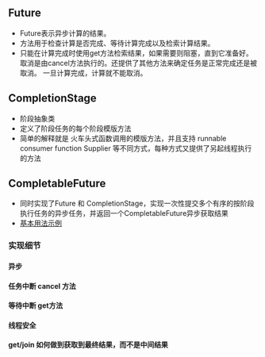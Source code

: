 ## Future
* Future表示异步计算的结果。
* 方法用于检查计算是否完成、等待计算完成以及检索计算结果。
* 只能在计算完成时使用get方法检索结果，如果需要则阻塞，直到它准备好。
取消是由cancel方法执行的。还提供了其他方法来确定任务是正常完成还是被取消。 一旦计算完成，计算就不能取消。

## CompletionStage
* 阶段抽象类
* 定义了阶段任务的每个阶段模版方法
* 简单的解释就是  火车头式函数调用的模版方法，并且支持 runnable consumer function Supplier 等不同方式，每种方式又提供了另起线程执行的方法


## CompletableFuture
* 同时实现了Future 和 CompletionStage，实现一次性提交多个有序的按阶段执行任务的异步任务，并返回一个CompletableFuture异步获取结果
* [基本用法示例](CompletableFutureTest.java)

### 实现细节
#### 异步

#### 任务中断 cancel 方法

#### 等待中断 get方法

#### 线程安全

#### get/join 如何做到获取到最终结果，而不是中间结果